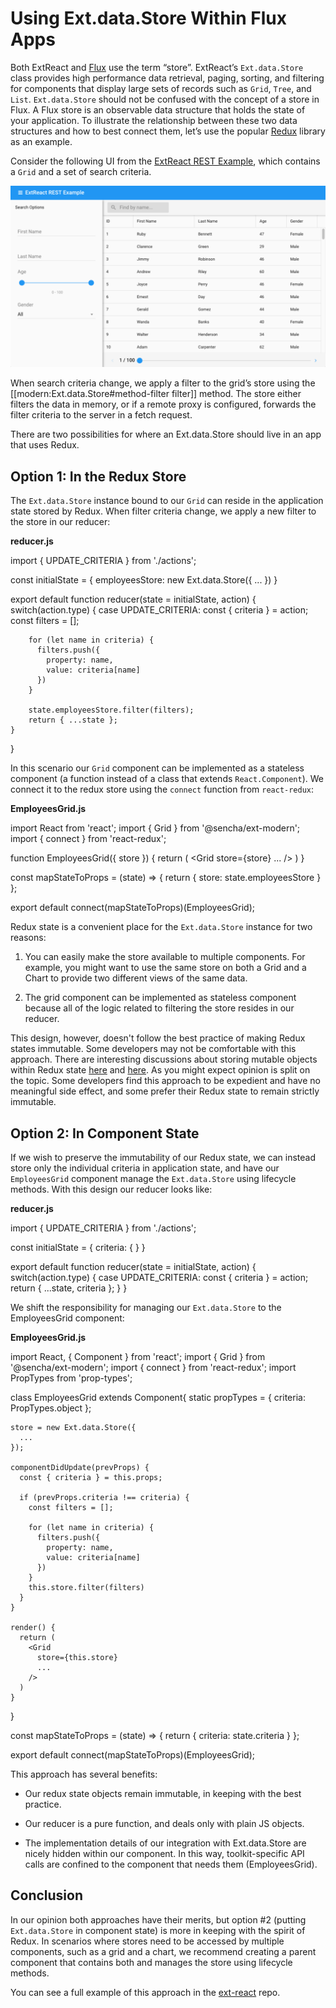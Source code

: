 # Using Ext.data.Store Within Flux Apps

Both ExtReact and [Flux](https://facebook.github.io/flux/) use the term “store”. ExtReact’s `Ext.data.Store` class provides high performance 
data retrieval, paging, sorting, and filtering for components that display large sets of records such as 
`Grid`, `Tree`, and `List`. `Ext.data.Store` should not be confused with the concept of a store in Flux. 
A Flux store is an observable data structure that holds the state of your application. To illustrate the 
relationship between these two data structures and how to best connect them, let’s use the popular 
[Redux](https://github.com/reactjs/redux) library as an example.

Consider the following UI from the [ExtReact REST Example](https://github.com/sencha/ext-react/tree/master/packages/ext-react-rest-example), which 
contains a `Grid` and a set of search criteria.

<img src="images/extreact-stores-in-flux-apps.png"/>

When search criteria change, we apply a filter to the grid’s store using 
the [[modern:Ext.data.Store#method-filter filter]] method.  The store either filters the 
data in memory, or if a remote proxy is configured, forwards the filter criteria to the 
server in a fetch request.

There are two possibilities for where an Ext.data.Store should live in an app that 
uses Redux.

## Option 1: In the Redux Store

The `Ext.data.Store` instance bound to our `Grid` can reside in the application state 
stored by Redux.  When filter criteria change, we apply a new filter to the store in our reducer:

**reducer.js**

  import { UPDATE_CRITERIA } from './actions';
  
  const initialState = {
      employeesStore: new Ext.data.Store({
          ...
      })
  }

  export default function reducer(state = initialState, action) {
    switch(action.type) {
      case UPDATE_CRITERIA:
        const { criteria } = action;
        const filters = [];

        for (let name in criteria) {
          filters.push({
            property: name,
            value: criteria[name]
          })
        }

        state.employeesStore.filter(filters);
        return { ...state };
    }
  }

In this scenario our `Grid` component can be implemented as a stateless component (a function instead of a class that extends `React.Component`).  We connect it 
to the redux store using the `connect` function from `react-redux`:

**EmployeesGrid.js**

  import React from 'react';
  import { Grid } from '@sencha/ext-modern';    
  import { connect } from 'react-redux';
  
  function EmployeesGrid({ store }) {
    return (
      <Grid 
        store={store}
        ...
      />
    )
  }
  
  const mapStateToProps = (state) => {
    return { store: state.employeesStore }
  };
  
  export default connect(mapStateToProps)(EmployeesGrid);

Redux state is a convenient place for the `Ext.data.Store` instance for two reasons:

1. You can easily make the store available to multiple components.  For example, you might 
want to use the same store on both a Grid and a Chart to provide two different views of 
the same data.

2. The grid component can be implemented as stateless component because all of the logic 
related to filtering the store resides in our reducer.

This design, however, doesn't follow the best practice of making Redux states immutable.  Some 
developers may not be comfortable with this approach.  There are interesting discussions about 
storing mutable objects within Redux state [here](https://github.com/reactjs/redux/issues/606) 
and [here](https://github.com/reactjs/redux/issues/1279). As you might expect opinion is split 
on the topic.  Some developers find this approach to be expedient and have no meaningful side 
effect, and some prefer their Redux state to remain strictly immutable. 

## Option 2: In Component State

If we wish to preserve the immutability of our Redux state, we can instead store only the 
individual criteria in application state, and have our `EmployeesGrid` component manage the 
`Ext.data.Store` using lifecycle methods.  With this design our reducer looks like:

**reducer.js**

  import { UPDATE_CRITERIA } from './actions';
  
  const initialState = {
    criteria: { }
  }
  
  export default function reducer(state = initialState, action) {
    switch(action.type) {
      case UPDATE_CRITERIA:
        const { criteria } = action;
        return { ...state, criteria };
    }
  }

We shift the responsibility for managing our `Ext.data.Store` to the EmployeesGrid component:

**EmployeesGrid.js**

  import React, { Component } from 'react';
  import { Grid } from '@sencha/ext-modern';
  import { connect } from 'react-redux';
  import PropTypes from 'prop-types';
  
  class EmployeesGrid extends Component{
    static propTypes = {
      criteria: PropTypes.object
    };

    store = new Ext.data.Store({
      ...
    });

    componentDidUpdate(prevProps) {
      const { criteria } = this.props;

      if (prevProps.criteria !== criteria) {    
        const filters = [];

        for (let name in criteria) {
          filters.push({
            property: name,
            value: criteria[name]
          })
        }
        this.store.filter(filters)
      }
    }

    render() {
      return (
        <Grid 
          store={this.store}
          ...
        />
      )
    }
  }
  
  const mapStateToProps = (state) => {
      return { criteria: state.criteria }
  };
  
  export default connect(mapStateToProps)(EmployeesGrid);

This approach has several benefits:

* Our redux state objects remain immutable, in keeping with the best practice.

* Our reducer is a pure function, and deals only with plain JS objects.

* The implementation details of our integration with Ext.data.Store are nicely hidden 
within our component.  In this way, toolkit-specific API calls are confined to the 
component that needs them (EmployeesGrid).

## Conclusion

In our opinion both approaches have their merits, but option #2 (putting `Ext.data.Store` 
in component state) is more in keeping with the spirit of Redux.  In scenarios where stores 
need to be accessed by multiple components, such as a grid and a chart, we recommend 
creating a parent component that contains both and manages the store using lifecycle methods.  

You can see a full example of this approach in the 
[ext-react](https://github.com/sencha/ext-react/tree/master/packages/ext-react-rest-example) repo. 

